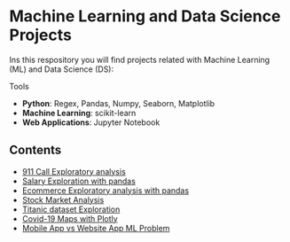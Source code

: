 # Machine Learning and Data Science Projects
Ins this respository you will find projects related with Machine Learning (ML) and Data Science (DS):

Tools 
- **Python**: Regex, Pandas, Numpy, Seaborn, Matplotlib
- **Machine Learning**: scikit-learn
- **Web Applications**: Jupyter Notebook

## Contents
- [911 Call Exploratory analysis](https://github.com/Richardbmk/datascience_machinelearning/blob/master/01-911_Exploration.ipynb)
- [Salary Exploration with pandas](https://github.com/Richardbmk/datascience_machinelearning/blob/master/01-SF%20Salaries%20Exercise.ipynb)
- [Ecommerce  Exploratory analysis with pandas](https://github.com/Richardbmk/datascience_machinelearning/blob/master/03-Ecommerce%20Purchases%20Exercise%20.ipynb)
- [Stock Market Analysis](https://github.com/Richardbmk/datascience_machinelearning/blob/master/Stocks_Analysis.ipynb)
- [Titanic dataset Exploration](https://github.com/Richardbmk/datascience_machinelearning/blob/master/Titanic_Exploration.ipynb)
- [Covid-19 Maps with Plotly](https://github.com/Richardbmk/datascience_machinelearning/blob/master/Covid-19%20Map%20Plots%20with%20Plotly.ipynb)
- [Mobile App vs Website App ML Problem](https://github.com/Richardbmk/datascience_machinelearning/blob/master/Covid-19%20Map%20Plots%20with%20Plotly.ipynb)
